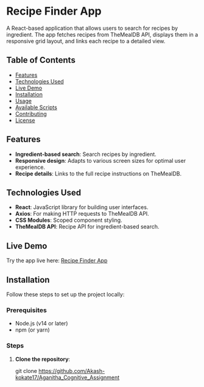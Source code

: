 # Recipe Finder App

A React-based application that allows users to search for recipes by ingredient. The app fetches recipes from TheMealDB API, displays them in a responsive grid layout, and links each recipe to a detailed view.

## Table of Contents
- [Features](#features)
- [Technologies Used](#technologies-used)
- [Live Demo](#live-demo)
- [Installation](#installation)
- [Usage](#usage)
- [Available Scripts](#available-scripts)
- [Contributing](#contributing)
- [License](#license)

## Features
- **Ingredient-based search**: Search recipes by ingredient.
- **Responsive design**: Adapts to various screen sizes for optimal user experience.
- **Recipe details**: Links to the full recipe instructions on TheMealDB.

## Technologies Used
- **React**: JavaScript library for building user interfaces.
- **Axios**: For making HTTP requests to TheMealDB API.
- **CSS Modules**: Scoped component styling.
- **TheMealDB API**: Recipe API for ingredient-based search.

## Live Demo
Try the app live here: [Recipe Finder App]( https://app.netlify.com/sites/aganithaproject/deploys/672c5050275c4aeed4e5f166 )

## Installation
Follow these steps to set up the project locally:

### Prerequisites
- Node.js (v14 or later)
- npm (or yarn)

### Steps
1. **Clone the repository**:
  
   git clone https://github.com/Akash-kokate17/Aganitha_Cognitive_Assignment

